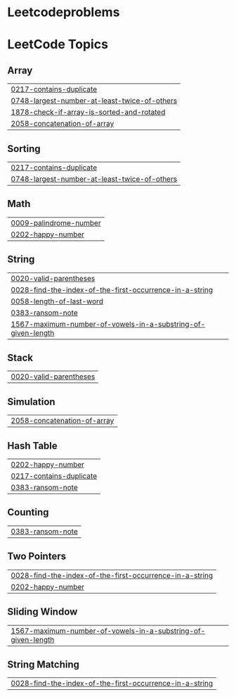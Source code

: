 # Leetcodeproblems
<!---LeetCode Topics Start-->
# LeetCode Topics
## Array
|  |
| ------- |
| [0217-contains-duplicate](https://github.com/Jyothsnapandraki/Leetcodeproblems/tree/master/0217-contains-duplicate) |
| [0748-largest-number-at-least-twice-of-others](https://github.com/Jyothsnapandraki/Leetcodeproblems/tree/master/0748-largest-number-at-least-twice-of-others) |
| [1878-check-if-array-is-sorted-and-rotated](https://github.com/Jyothsnapandraki/Leetcodeproblems/tree/master/1878-check-if-array-is-sorted-and-rotated) |
| [2058-concatenation-of-array](https://github.com/Jyothsnapandraki/Leetcodeproblems/tree/master/2058-concatenation-of-array) |
## Sorting
|  |
| ------- |
| [0217-contains-duplicate](https://github.com/Jyothsnapandraki/Leetcodeproblems/tree/master/0217-contains-duplicate) |
| [0748-largest-number-at-least-twice-of-others](https://github.com/Jyothsnapandraki/Leetcodeproblems/tree/master/0748-largest-number-at-least-twice-of-others) |
## Math
|  |
| ------- |
| [0009-palindrome-number](https://github.com/Jyothsnapandraki/Leetcodeproblems/tree/master/0009-palindrome-number) |
| [0202-happy-number](https://github.com/Jyothsnapandraki/Leetcodeproblems/tree/master/0202-happy-number) |
## String
|  |
| ------- |
| [0020-valid-parentheses](https://github.com/Jyothsnapandraki/Leetcodeproblems/tree/master/0020-valid-parentheses) |
| [0028-find-the-index-of-the-first-occurrence-in-a-string](https://github.com/Jyothsnapandraki/Leetcodeproblems/tree/master/0028-find-the-index-of-the-first-occurrence-in-a-string) |
| [0058-length-of-last-word](https://github.com/Jyothsnapandraki/Leetcodeproblems/tree/master/0058-length-of-last-word) |
| [0383-ransom-note](https://github.com/Jyothsnapandraki/Leetcodeproblems/tree/master/0383-ransom-note) |
| [1567-maximum-number-of-vowels-in-a-substring-of-given-length](https://github.com/Jyothsnapandraki/Leetcodeproblems/tree/master/1567-maximum-number-of-vowels-in-a-substring-of-given-length) |
## Stack
|  |
| ------- |
| [0020-valid-parentheses](https://github.com/Jyothsnapandraki/Leetcodeproblems/tree/master/0020-valid-parentheses) |
## Simulation
|  |
| ------- |
| [2058-concatenation-of-array](https://github.com/Jyothsnapandraki/Leetcodeproblems/tree/master/2058-concatenation-of-array) |
## Hash Table
|  |
| ------- |
| [0202-happy-number](https://github.com/Jyothsnapandraki/Leetcodeproblems/tree/master/0202-happy-number) |
| [0217-contains-duplicate](https://github.com/Jyothsnapandraki/Leetcodeproblems/tree/master/0217-contains-duplicate) |
| [0383-ransom-note](https://github.com/Jyothsnapandraki/Leetcodeproblems/tree/master/0383-ransom-note) |
## Counting
|  |
| ------- |
| [0383-ransom-note](https://github.com/Jyothsnapandraki/Leetcodeproblems/tree/master/0383-ransom-note) |
## Two Pointers
|  |
| ------- |
| [0028-find-the-index-of-the-first-occurrence-in-a-string](https://github.com/Jyothsnapandraki/Leetcodeproblems/tree/master/0028-find-the-index-of-the-first-occurrence-in-a-string) |
| [0202-happy-number](https://github.com/Jyothsnapandraki/Leetcodeproblems/tree/master/0202-happy-number) |
## Sliding Window
|  |
| ------- |
| [1567-maximum-number-of-vowels-in-a-substring-of-given-length](https://github.com/Jyothsnapandraki/Leetcodeproblems/tree/master/1567-maximum-number-of-vowels-in-a-substring-of-given-length) |
## String Matching
|  |
| ------- |
| [0028-find-the-index-of-the-first-occurrence-in-a-string](https://github.com/Jyothsnapandraki/Leetcodeproblems/tree/master/0028-find-the-index-of-the-first-occurrence-in-a-string) |
<!---LeetCode Topics End-->